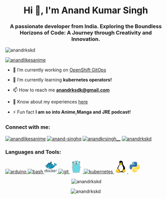 <h1 align="center">Hi 👋, I'm Anand Kumar Singh</h1>
<h3 align="center">A passionate developer from India. Exploring the Boundless Horizons of Code: A Journey through Creativity and Innovation.</h3>

<p align="left"> <img src="https://komarev.com/ghpvc/?username=anandrkskd&label=Profile%20views&color=0e75b6&style=flat" alt="anandrkskd" /> </p>

<p align="left"> <a href="https://twitter.com/anandlikesanime" target="blank"><img src="https://img.shields.io/twitter/follow/anandlikesanime?logo=twitter&style=for-the-badge" alt="anandlikesanime" /></a> </p>

- 🔭 I’m currently working on [OpenShift GitOps](https://github.com/redhat-developer/gitops-operator)

- 🌱 I’m currently learning **kubernetes operators!**

- 📫 How to reach me **anandrksdk@gmail.com**

- 📄 Know about my experiences [here](https://github.com/anandrkskd/anandrkskd/Anand_Kumar_Singh_-_Software_Engineer.pdf)

- ⚡ Fun fact **I am so into Anime,Manga and JRE podcast!**

<h3 align="left">Connect with me:</h3>
<p align="left">
<a href="https://twitter.com/anandlikesanime" target="blank"><img align="center" src="https://raw.githubusercontent.com/rahuldkjain/github-profile-readme-generator/master/src/images/icons/Social/twitter.svg" alt="anandlikesanime" height="30" width="40" /></a>
<a href="https://linkedin.com/in/anand-singhq" target="blank"><img align="center" src="https://raw.githubusercontent.com/rahuldkjain/github-profile-readme-generator/master/src/images/icons/Social/linked-in-alt.svg" alt="anand-singhq" height="30" width="40" /></a>
<a href="https://instagram.com/anandkrsingh__" target="blank"><img align="center" src="https://raw.githubusercontent.com/rahuldkjain/github-profile-readme-generator/master/src/images/icons/Social/instagram.svg" alt="anandkrsingh__" height="30" width="40" /></a>
<a href="https://www.leetcode.com/anandrkskd" target="blank"><img align="center" src="https://raw.githubusercontent.com/rahuldkjain/github-profile-readme-generator/master/src/images/icons/Social/leet-code.svg" alt="anandrkskd" height="30" width="40" /></a>
</p>

<h3 align="left">Languages and Tools:</h3>
<p align="left"> <a href="https://www.arduino.cc/" target="_blank" rel="noreferrer"> <img src="https://cdn.worldvectorlogo.com/logos/arduino-1.svg" alt="arduino" width="40" height="40"/> </a> <a href="https://www.gnu.org/software/bash/" target="_blank" rel="noreferrer"> <img src="https://www.vectorlogo.zone/logos/gnu_bash/gnu_bash-icon.svg" alt="bash" width="40" height="40"/> </a> <a href="https://www.docker.com/" target="_blank" rel="noreferrer"> <img src="https://raw.githubusercontent.com/devicons/devicon/master/icons/docker/docker-original-wordmark.svg" alt="docker" width="40" height="40"/> </a> <a href="https://git-scm.com/" target="_blank" rel="noreferrer"> <img src="https://www.vectorlogo.zone/logos/git-scm/git-scm-icon.svg" alt="git" width="40" height="40"/> </a> <a href="https://golang.org" target="_blank" rel="noreferrer"> <img src="https://raw.githubusercontent.com/devicons/devicon/master/icons/go/go-original.svg" alt="go" width="40" height="40"/> </a> <a href="https://kubernetes.io" target="_blank" rel="noreferrer"> <img src="https://www.vectorlogo.zone/logos/kubernetes/kubernetes-icon.svg" alt="kubernetes" width="40" height="40"/> </a> <a href="https://www.linux.org/" target="_blank" rel="noreferrer"> <img src="https://raw.githubusercontent.com/devicons/devicon/master/icons/linux/linux-original.svg" alt="linux" width="40" height="40"/> </a> <a href="https://www.python.org" target="_blank" rel="noreferrer"> <img src="https://raw.githubusercontent.com/devicons/devicon/master/icons/python/python-original.svg" alt="python" width="40" height="40"/> </a> </p>

<p align="center">&nbsp;<img  src="https://github-readme-stats.vercel.app/api?username=anandrkskd&show_icons=true&locale=en" alt="anandrkskd" /></p>

<p align="center">
  <img src="https://streak-stats.demolab.com?user=anandrkskd&theme=git-dark&hide_border=true&date_format=M%20j%5B%2C%20Y%5D&type=png" alt="anandrkskd">
</p>


